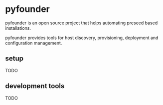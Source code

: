 # pyfounder

pyfounder is an open source project that helps automating preseed based installations.

pyfounder provides tools for host discovery, provisioning, deployment and configuration management.

## setup

TODO

## development tools

TODO
